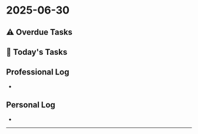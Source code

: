 # 2025-06-30

## ⚠️ Overdue Tasks


## 📅 Today's Tasks


## Professional Log
- 

## Personal Log
- 

---
